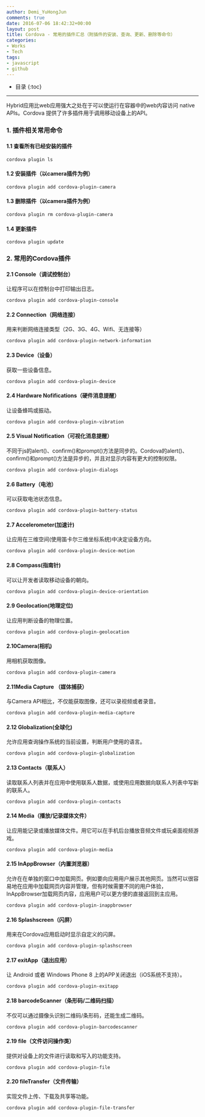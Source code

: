 ```yaml
---
author: Demi_YuHongJun
comments: true
date: 2016-07-06 18:42:32+00:00
layout: post
title: Cordova - 常用的插件汇总（附插件的安装、查询、更新、删除等命令）
categories:
- Works
- Tech
tags:
- javascript
- github
---
```

* 目录
{:toc}
---
Hybrid应用比web应用强大之处在于可以使运行在容器中的web内容访问 native APIs。Cordova 提供了许多插件用于调用移动设备上的API。

### 1. 插件相关常用命令
#### 1.1 查看所有已经安装的插件

    cordova plugin ls


#### 1.2 安装插件（以camera插件为例）

    cordova plugin add cordova-plugin-camera

#### 1.3 删除插件（以camera插件为例）

    cordova plugin rm cordova-plugin-camera

#### 1.4 更新插件

    cordova plugin update

### 2. 常用的Cordova插件
#### 2.1 Console（调试控制台）
让程序可以在控制台中打印输出日志。

    cordova plugin add cordova-plugin-console

#### 2.2 Connection（网络连接）
用来判断网络连接类型（2G、3G、4G、Wifi、无连接等）

    cordova plugin add cordova-plugin-network-information

#### 2.3 Device（设备）
获取一些设备信息。

    cordova plugin add cordova-plugin-device

#### 2.4 Hardware Nofifications（硬件消息提醒）
让设备蜂鸣或振动。

    cordova plugin add cordova-plugin-vibration

#### 2.5 Visual Notification（可视化消息提醒）
不同于js的alert()、confirm()和prompt()方法是同步的。Cordova的alert()、confirm()和prompt()方法是异步的，并且对显示内容有更大的控制权限。

    cordova plugin add cordova-plugin-dialogs

#### 2.6 Battery（电池）
可以获取电池状态信息。

    cordova plugin add cordova-plugin-battery-status

#### 2.7 Accelerometer(加速计)
让应用在三维空间(使用笛卡尔三维坐标系统)中决定设备方向。

    cordova plugin add cordova-plugin-device-motion

#### 2.8 Compass(指南针)
可以让开发者读取移动设备的朝向。

    cordova plugin add cordova-plugin-device-orientation

#### 2.9 Geolocation(地理定位)
让应用判断设备的物理位置。

    cordova plugin add cordova-plugin-geolocation

#### 2.10Camera(相机)
用相机获取图像。

    cordova plugin add cordova-plugin-camera

#### 2.11Media Capture （媒体捕获）
与Camera API相比，不仅能获取图像，还可以录视频或者录音。

    cordova plugin add cordova-plugin-media-capture

#### 2.12 Globalization(全球化)
允许应用查询操作系统的当前设置，判断用户使用的语言。

    cordova plugin add cordova-plugin-globalization

#### 2.13 Contacts（联系人）
读取联系人列表并在应用中使用联系人数据，或使用应用数据向联系人列表中写新的联系人。

    cordova plugin add cordova-plugin-contacts

#### 2.14 Media（播放/记录媒体文件）
让应用能记录或播放媒体文件。用它可以在手机后台播放音频文件或玩桌面视频游戏。

    cordova plugin add cordova-plugin-media

#### 2.15 InAppBrowser（内置浏览器）
允许在在单独的窗口中加载网页。例如要向应用用户展示其他网页。当然可以很容易地在应用中加载网页内容并管理，但有时候需要不同的用户体验，InAppBrowser加载网页内容，应用用户可以更方便的直接返回到主应用。

    cordova plugin add cordova-plugin-inappbrowser

#### 2.16 Splashscreen（闪屏）
用来在Cordova应用启动时显示自定义的闪屏。

    cordova plugin add cordova-plugin-splashscreen

#### 2.17 exitApp（退出应用）
让 Android 或者 Windows Phone 8 上的APP关闭退出（iOS系统不支持）。

    cordova plugin add cordova-plugin-exitapp

#### 2.18 barcodeScanner（条形码/二维码扫描）
不仅可以通过摄像头识别二维码/条形码，还能生成二维码。

    cordova plugin add cordova-plugin-barcodescanner

#### 2.19 file（文件访问操作类）
提供对设备上的文件进行读取和写入的功能支持。

    cordova plugin add cordova-plugin-file

#### 2.20 fileTransfer（文件传输）
实现文件上传、下载及共享等功能。

    cordova plugin add cordova-plugin-file-transfer

